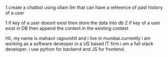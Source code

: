 1.create a chatbot using ollam llm that can have a reference of past history of a user


1 if key of a user doesnt exist then store the data into db
2 if key of a user exist in DB then append the context in the existing context


Hii, my name is mahavir rajpurohit and i live in mumbai.currently i am working as a software deveoper in a US based IT firm.i am a full stack developer. i use python for backend and JS for frontend.